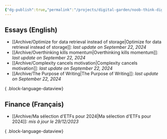 ```yaml
---
{"dg-publish":true,"permalink":"/projects/digital-garden/noob-think-digital-garden-home/","tags":["gardenEntry"],"updated":"2023-12-29T23:59:24.242+01:00"}
---
```


## Essays (English)

- [[Archive/Optimize for data retrieval instead of storage\|Optimize for data retrieval instead of storage]]:  *last update on September 22, 2024*
- [[Archive/Overthinking kills momentum\|Overthinking kills momentum]]:  *last update on September 22, 2024*
- [[Archive/Complexity cancels motivation\|Complexity cancels motivation]]:  *last update on September 22, 2024*
- [[Archive/The Purpose of Writing\|The Purpose of Writing]]:  *last update on September 22, 2024*

{ .block-language-dataview}
## Finance (Français) 
- [[Archive/Ma sélection d'ETFs pour 2024\|Ma sélection d'ETFs pour 2024]]:  *mis à jour le 29/12/2023*

{ .block-language-dataview}